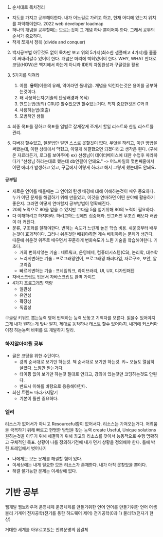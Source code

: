 1. 순서대로 목차정리

- 지도를 가지고 공부해야한다.
  내가 어느길로 가려고 하고, 현재 어디에 있는지 위치를 파악해야한다.
  2022 web developer loadmap
- 하나의 개념을 공부할때는 모르는것이 그 개념 하나 뿐이어야 한다. 그래서 공부의 순서가 중요하다.
- 작게 쪼개서 정복 (divide and conquer)

2. 백지공부법
   아무것도 없이 목차만 보고 위의 5가지(최소한 샘플빼고 4가지)를 줄줄이 써내려갈수 있어야 한다.
   개념은 머리에 박혀있어야 한다. WHY, WHAT
   반대로 코딩(HOW)은 백지에서 하는게 아니라 IDE의 자동완성과 구글링을 활용

3. 5가지를 익혀라

   1. 이름. **용어**(이름의 유래, 약어라면 풀네임). 개념을 익힌다는것은 용어를 공부하는것이다.
   2. 왜 사용하는지(기술의 탄생배경과 목적)
   3. 만드는법(정의)
      CRUD 할수있으면 할수있는거다. 특히 중요한것은 C와 R
   4. 사용하는법(호출)
   5. 모범적인 샘플

4. 최종 목표를 정하고
   목표를 일별로 잘게잘게 쪼개서
   할일 리스트와 한일 리스트를 관리.

5. 디버깅 할수있고, 질문법만 알면 스스로 못할것이 없다.
   무엇을 하려고,
   이런 방법을 써봤는데,
   이런 상태에서 막혔고,
   이렇게 해결했으면 되겠다라고 생각은 된다.
   (구해온 자료라든가, 로그를 보여주며)
   ex) 선생님이 데이터베이스에 대한 수업후 따라하다가 "선생님 하라는대로 했는데 db연결이 안돼요."
   -> 어느파일의 몇번째줄에서 어떤 에러가 발생하고 있고, 구글에서 이렇게 하라고 해서 그렇게 했는데도 안돼요.

#### 공부팁

- 새로운 언어를 배울때는 그 언어의 탄생 배경에 대해 이해하는것이 매우 중요하다.
  누가 어떤 문제를 해결하기 위해 만들었고, 이것을 연마하면 어떤 분야에 활용하기 좋은지.
  그러면 어떻게 연마할지 공부방법이 명확해진다.
- 20의 노력으로 80을 얻을 수 있지만 그다음 5을 얻기위해 80의 노력이 필요하다.
- 다 이해하려고 하지마라. 하려고하는것에만 집중해라. 안그러면 무조건 배보다 배꼽이 더 커진다.
- 분류, 구조화를 잘해야한다.
  변하는 속도가 느린게 높은 학습 비용. 쉬운것부터 배우는것이 효과적이다. 그러나 쉬운것만 배워야하면 계속 배워야하는 문제가 생긴다. 때문에 쉬운것 위주로 배우면서 꾸준하게 변화속도가 느린 기술을 학습해야한다. 기초다.
  - 거의 변하지않는 기술 : 네트워크, 운영체제, 컴퓨터시스템(CS), 논리학, 대수학
  - 느리게변하는 기술 : 프로그래밍언어, 프로그래밍 패러다임, 자료구조, 보안, 알고리즘
  - 빠르게변하는 기술 : 프레임워크, 라이브러리, UI, UX, 디자인패턴
- 자바스크립트 입문서
  자바스크립트 완벽 가이드
- 4가지 프로그래밍 역량
  - 일관성
  - 유연성
  - 확장성
  - 독립성

구글링
키워드 뽑는능력
영어 번역하는 능력
낫놓고 기역자를 모른다. 읽을수 있어야지 그게 내가 원하는게 맞나 알지.
제대로 동작하나 테스트 할수 있어야지.
내꺼에 커스터마이징 하는능력
바퀴를 또 개발하지 말라.

### 하지않아야될 공부

- 글은 코딩을 위한 수단이다.
  - 강의 순서대로 보기만 하는것. 책 순서대로 보기만 하는것. 캬~ 오늘도 열심히 살았다. 느낌만 받는거다.
  - 타이핑 없이 보기만 하는것 절대로 안되고, 강의에 있는것만 코딩하는것도 안된다.
  - 반드시 이해를 바탕으로 응용해야한다.
- 최신 트렌드 따라가지말기
  - 기본이 훨씬 중요하다.


### 엘리
리소스가 없어서가 아니고 Resourceful함이 없어서다.
리소스는 가져오는거다.
어려움을 극복하기 위해 빠르고 현명한 방법을 찾는 능력
create Useful, Unique solutions
원하는것을 이루기 위해 해결하기 위해 최고의 리소스를 찾아서 능동적으로 수행
	명확하고 구체적인 목표. 상황이 나를 정의하기전에 내가 먼저 상황을 정의해야 한다.
	틀에 박힌 프레임에서 벗어나기
- 나에게는 모든 문제를 해결할 힘이 있다.
- 이세상에는 내게 필요한 모든 리소스가 존재한다. 내가 아직 못찾았을 뿐이다.
- 해결 불가능한 문제는 이세상에 없다.


# 기반 공부
웹개발
웹브라우저
운영체제
운영체제를 만들기위한 언어
언어를 만들기위한 언어 어셈블리
기계어
전자공학(전기를 통한 하드웨어 제어)
전기공학(0과 1)
물리학(전자기 현상)

거대한 세계를 아우르고있는 인류문명의 집결체